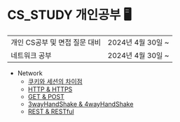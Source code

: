 # CS_STUDY 개인공부 🖥

<table>
  <tr>
    <td>개인 CS공부 및 면접 질문 대비</td>
    <td>2024년 4월 30일 ~</td>
  </tr>
  <tr>
    <td>네트워크 공부</td>
    <td>2024년 4월 30일 ~</td>
  </tr>
</table>

- Network
    - [쿠키와 세션의 차이점](./Network/면접%20질문/Cookie&Session.md)
    - [HTTP & HTTPS](./Network/면접%20질문/HTTP&HTTPS.md)
    - [GET & POST](./Network/면접%20질문/GET&POST.md)
    - [3wayHandShake & 4wayHandShake](./Network/면접%20질문/3-way_Handshake&4-way_Handshake.md)
    - [REST & RESTful](./Network/면접%20질문/REST.md)
